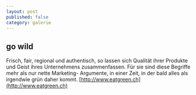 ```yaml
---
layout: post
published: false
category: galerie
---
```


## go wild

Frisch, fair, regional und authentisch, so lassen sich Qualität ihrer Produkte und Geist ihres Unternehmens zusammenfassen. Für sie sind diese Begriffe mehr als nur nette Marketing- Argumente, in einer Zeit, in der bald alles als irgendwie grün daher kommt.
[http://www.eatgreen.ch](http://www.eatgreen.ch)



